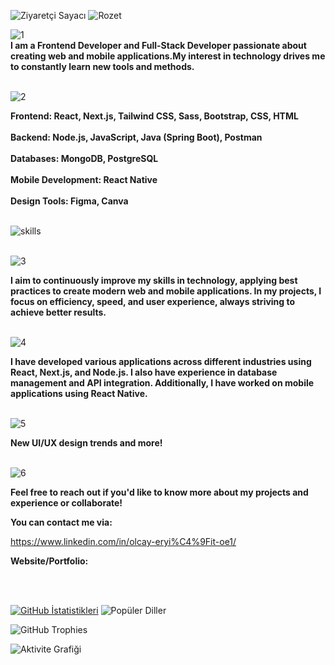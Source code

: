 ![Ziyaretçi Sayacı](https://komarev.com/ghpvc/?username=olcayeryigit&color=red) ![Rozet](https://img.shields.io/badge/Yazılım-JavaScript-blue)

![1](https://github.com/user-attachments/assets/b8866c72-e6fb-43f6-aed6-2fa27db7a93e)  
__I am a Frontend Developer and Full-Stack Developer passionate about creating web and mobile applications.My interest in technology drives me to constantly learn new tools and methods.__
<br></br>

![2](https://github.com/user-attachments/assets/1a4507d3-9428-4cf0-997d-afdc84730fc0) 

__Frontend: React, Next.js, Tailwind CSS, Sass, Bootstrap, CSS, HTML__ 
<br/>
<br/>
__Backend: Node.js, JavaScript, Java (Spring Boot), Postman__
<br/>
<br/>
__Databases: MongoDB, PostgreSQL__
<br/>
<br/>
__Mobile Development: React Native__
<br/>
<br/>
__Design Tools: Figma, Canva__
<br/>
<br/>

![skills](https://github.com/user-attachments/assets/1b51f8d7-6edf-40e2-a3cf-bcfb947520ff)
<br></br>

![3](https://github.com/user-attachments/assets/b7e130e3-d8d8-4805-bf68-314bf918002c)

__I aim to continuously improve my skills in technology, applying best practices to create modern web and mobile applications. In my projects, I focus on efficiency, speed, and user experience, always striving to achieve better results.__
<br></br>

![4](https://github.com/user-attachments/assets/9198c0d5-b038-4e12-9d21-a661cf6b9e27)

__I have developed various applications across different industries using React, Next.js, and Node.js. I also have experience in database management and API integration. Additionally, I have worked on mobile applications using React Native.__
<br></br>

![5](https://github.com/user-attachments/assets/1b0387fd-d22b-4ea0-b3c7-a966cc7a6395)

__New UI/UX design trends and more!__
<br></br>

![6](https://github.com/user-attachments/assets/326811eb-f626-4c5c-a3d0-791d2a475871)

__Feel free to reach out if you'd like to know more about my projects and experience or collaborate!__

__You can contact me via:__

https://www.linkedin.com/in/olcay-eryi%C4%9Fit-oe1/

__Website/Portfolio:__

<br></br>

[![GitHub İstatistikleri](https://github-readme-stats.vercel.app/api?username=olcayeryigit&show_icons=true&count_private=true&border_radius=30&theme=default&card_width=300)](https://github-readme-stats.vercel.app/api?username=olcayeryigit) ![Popüler Diller](https://github-readme-stats.vercel.app/api/top-langs/?username=olcayeryigit&layout=compact&theme=default&card_width=300&border_radius=30)


![GitHub Trophies](https://github-profile-trophy.vercel.app/?username=olcayeryigit&theme=default)

![Aktivite Grafiği](https://github-readme-activity-graph.vercel.app/graph?username=olcayeryigit&theme=gruvbox)







